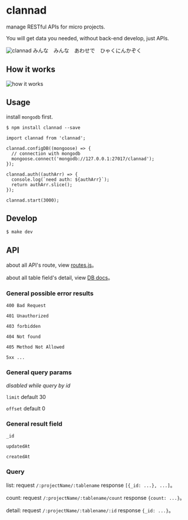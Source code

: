 # clannad
manage RESTful APIs for micro projects.

You will get data you needed, without back-end develop, just APIs.

![clannad](http://ww1.sinaimg.cn/large/0060lm7Tgw1f5mjbjqhckj316e0fkafh.jpg)
みんな　みんな　あわせで　ひゃくにんかぞく 

## How it works

![how it works](http://i2.piimg.com/567571/404987cefe28abf7.png)

## Usage

install `mongodb` first.

```
$ npm install clannad --save
```

```
import clannad from 'clannad';

clannad.configDB((mongoose) => {
  // connection with mongodb
  mongoose.connect('mongodb://127.0.0.1:27017/clannad');
});

clannad.auth((authArr) => {
  console.log(`need auth: ${authArr}`);
  return authArr.slice();
});

clannad.start(3000);
```

## Develop

```
$ make dev
```

## API

about all API's route, view [routes.js](https://github.com/youngerheart/restdaze/blob/master/routes.js)。

about all table field's detail, view [DB docs](https://github.com/youngerheart/restdaze/tree/master/schemas/README.md)。

### General possible error results

`400 Bad Request`

`401 Unauthorized`

`403 forbidden`

`404 Not found`

`405 Method Not Allowed`

`5xx ...`

### General query params

*disabled while query by id*

`limit` default 30

`offset` default 0

### General result field

`_id`

`updatedAt`

`createdAt`

### Query

list: request `/:projectName/:tablename` response `[{_id: ...}, ...]`。

count: request `/:projectName/:tablename/count` response `{count: ...}`。

detail: request `/:projectName/:tablename/:id` response `{_id: ...}`。
